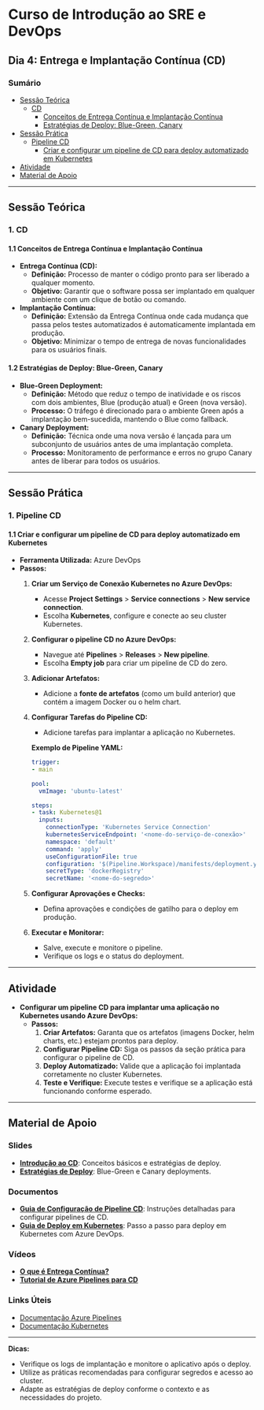 # **Curso de Introdução ao SRE e DevOps**

## **Dia 4: Entrega e Implantação Contínua (CD)**

### **Sumário**
- [Sessão Teórica](#sessão-teórica)
  - [CD](#1-cd)
    - [Conceitos de Entrega Contínua e Implantação Contínua](#11-conceitos-de-entrega-contínua-e-implantação-contínua)
    - [Estratégias de Deploy: Blue-Green, Canary](#12-estratégias-de-deploy-blue-green-canary)
- [Sessão Prática](#sessão-prática)
  - [Pipeline CD](#1-pipeline-cd)
    - [Criar e configurar um pipeline de CD para deploy automatizado em Kubernetes](#11-criar-e-configurar-um-pipeline-de-cd-para-deploy-automatizado-em-kubernetes)
- [Atividade](#atividade)
- [Material de Apoio](#material-de-apoio)

---

## **Sessão Teórica**

### **1. CD**

#### **1.1 Conceitos de Entrega Contínua e Implantação Contínua**
- **Entrega Contínua (CD):**
  - **Definição:** Processo de manter o código pronto para ser liberado a qualquer momento.
  - **Objetivo:** Garantir que o software possa ser implantado em qualquer ambiente com um clique de botão ou comando.
- **Implantação Contínua:**
  - **Definição:** Extensão da Entrega Contínua onde cada mudança que passa pelos testes automatizados é automaticamente implantada em produção.
  - **Objetivo:** Minimizar o tempo de entrega de novas funcionalidades para os usuários finais.

#### **1.2 Estratégias de Deploy: Blue-Green, Canary**
- **Blue-Green Deployment:**
  - **Definição:** Método que reduz o tempo de inatividade e os riscos com dois ambientes, Blue (produção atual) e Green (nova versão).
  - **Processo:** O tráfego é direcionado para o ambiente Green após a implantação bem-sucedida, mantendo o Blue como fallback.
- **Canary Deployment:**
  - **Definição:** Técnica onde uma nova versão é lançada para um subconjunto de usuários antes de uma implantação completa.
  - **Processo:** Monitoramento de performance e erros no grupo Canary antes de liberar para todos os usuários.

---

## **Sessão Prática**

### **1. Pipeline CD**

#### **1.1 Criar e configurar um pipeline de CD para deploy automatizado em Kubernetes**
- **Ferramenta Utilizada:** Azure DevOps
- **Passos:**
  1. **Criar um Serviço de Conexão Kubernetes no Azure DevOps:**
     - Acesse **Project Settings** > **Service connections** > **New service connection**.
     - Escolha **Kubernetes**, configure e conecte ao seu cluster Kubernetes.

  2. **Configurar o pipeline CD no Azure DevOps:**
     - Navegue até **Pipelines** > **Releases** > **New pipeline**.
     - Escolha **Empty job** para criar um pipeline de CD do zero.

  3. **Adicionar Artefatos:**
     - Adicione a **fonte de artefatos** (como um build anterior) que contém a imagem Docker ou o helm chart.

  4. **Configurar Tarefas do Pipeline CD:**
     - Adicione tarefas para implantar a aplicação no Kubernetes.

     **Exemplo de Pipeline YAML:**
     ```yaml
     trigger:
     - main

     pool:
       vmImage: 'ubuntu-latest'

     steps:
     - task: Kubernetes@1
       inputs:
         connectionType: 'Kubernetes Service Connection'
         kubernetesServiceEndpoint: '<nome-do-serviço-de-conexão>'
         namespace: 'default'
         command: 'apply'
         useConfigurationFile: true
         configuration: '$(Pipeline.Workspace)/manifests/deployment.yaml'
         secretType: 'dockerRegistry'
         secretName: '<nome-do-segredo>'
     ```

  5. **Configurar Aprovações e Checks:**
     - Defina aprovações e condições de gatilho para o deploy em produção.

  6. **Executar e Monitorar:**
     - Salve, execute e monitore o pipeline.
     - Verifique os logs e o status do deployment.

---

## **Atividade**
- **Configurar um pipeline CD para implantar uma aplicação no Kubernetes usando Azure DevOps:**
  - **Passos:**
    1. **Criar Artefatos:** Garanta que os artefatos (imagens Docker, helm charts, etc.) estejam prontos para deploy.
    2. **Configurar Pipeline CD:** Siga os passos da seção prática para configurar o pipeline de CD.
    3. **Deploy Automatizado:** Valide que a aplicação foi implantada corretamente no cluster Kubernetes.
    4. **Teste e Verifique:** Execute testes e verifique se a aplicação está funcionando conforme esperado.

---

## **Material de Apoio**

### **Slides**
- **[Introdução ao CD](slides/intro-cd.pdf)**: Conceitos básicos e estratégias de deploy.
- **[Estratégias de Deploy](slides/estrategias-deploy.pdf)**: Blue-Green e Canary deployments.

### **Documentos**
- **[Guia de Configuração de Pipeline CD](docs/guia-configuracao-pipeline-cd.pdf)**: Instruções detalhadas para configurar pipelines de CD.
- **[Guia de Deploy em Kubernetes](docs/guia-deploy-kubernetes.pdf)**: Passo a passo para deploy em Kubernetes com Azure DevOps.

### **Vídeos**
- **[O que é Entrega Contínua?](https://youtu.be/LvbKR32RW_w)**
- **[Tutorial de Azure Pipelines para CD](https://youtu.be/5cdD5SCg3Ls)**

### **Links Úteis**
- [Documentação Azure Pipelines](https://docs.microsoft.com/azure/devops/pipelines/)
- [Documentação Kubernetes](https://kubernetes.io/docs/home/)

---

**Dicas:**
- Verifique os logs de implantação e monitore o aplicativo após o deploy.
- Utilize as práticas recomendadas para configurar segredos e acesso ao cluster.
- Adapte as estratégias de deploy conforme o contexto e as necessidades do projeto.
